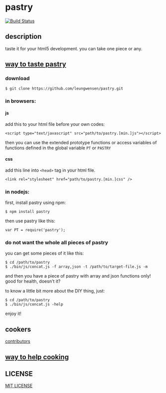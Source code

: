 # pastry

[![Build Status](https://travis-ci.org/leungwensen/pastry.png)](https://travis-ci.org/leungwensen/pastry)


## description

taste it for your html5 development. you can take one piece or any.


## [way to taste pastry](https://github.com/leungwensen/pastry/wiki/way-to-taste-pastry)

### download

    $ git clone https://github.com/leungwensen/pastry.git

### in browsers:

#### js

add this to your html file before your own codes:

    <script type="text/javascript" src="path/to/pastry.[min.]js"></script>

then you can use the extended prototype functions or access variables of functions defined in the global variable `PT` or `PASTRY`

#### css

add this line into `<head>` tag in your html file.

    <link rel="stylesheet" href="path/to/pastry.[min.]css" />

### in nodejs:

first, install pastry using npm:

    $ npm install pastry

then use pastry like this:

    var PT = require('pastry');

### do not want the whole all pieces of pastry

you can get some pieces of it like this:

    $ cd /path/to/pastry
    $ ./bin/js/concat.js -f array,json -t /path/to/target-file.js -m

and then you have a piece of pastry with array and json functions only! good for health, doesn't it?

to know a little bit more about the DIY thing, just:

    $ cd /path/to/pastry
    $ ./bin/js/concat.js -help

enjoy it!


## cookers

[contributors](https://github.com/leungwensen/pastry/graphs/contributors)


## [way to help cooking](https://github.com/leungwensen/pastry/wiki/way-to-help-cooking)


## LICENSE

[MIT LICENSE](https://github.com/leungwensen/pastry/blob/master/LICENSE.md)


